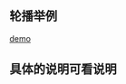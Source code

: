 ## 轮播举例
[demo](http://himmas.github.io/Himmas_demo/special-effects/carousel/carousel.html)

## 具体的说明可看说明